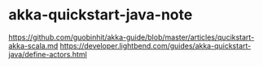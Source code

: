 # akka-quickstart-java-note
https://github.com/guobinhit/akka-guide/blob/master/articles/qucikstart-akka-scala.md
https://developer.lightbend.com/guides/akka-quickstart-java/define-actors.html
